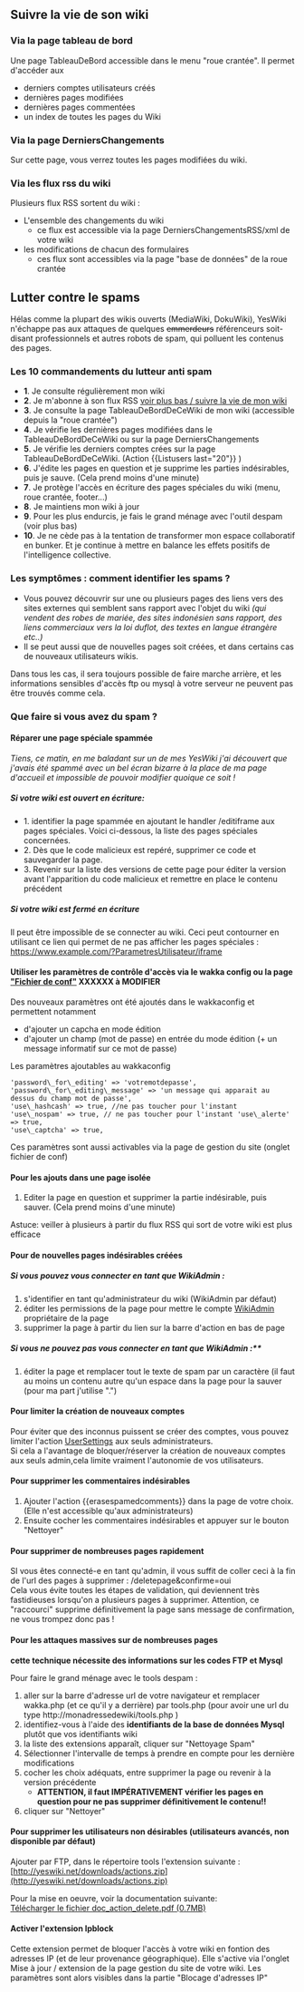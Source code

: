 ## Suivre la vie de son wiki 

### Via la page tableau de bord

Une page TableauDeBord accessible dans le menu "roue crantée". Il permet d'accéder aux  

*   derniers comptes utilisateurs créés
*   dernières pages modifiées
*   dernières pages commentées
*   un index de toutes les pages du Wiki

### Via la page DerniersChangements
Sur cette page, vous verrez toutes les pages modifiées du wiki.

### Via les flux rss du wiki
Plusieurs flux RSS sortent du wiki : 
 - L'ensemble des changements du wiki
     - ce flux est accessible via la page DerniersChangementsRSS/xml de votre wiki
 - les modifications de chacun des formulaires
      - ces flux sont accessibles via la page "base de données" de la roue crantée  

## Lutter contre le spams 

Hélas comme la plupart des wikis ouverts (MediaWiki, DokuWiki), YesWiki n'échappe pas aux attaques de quelques ~~emmerdeurs~~ référenceurs soit-disant professionnels et autres robots de spam, qui polluent les contenus des pages.  
  

### Les 10 commandements du lutteur anti spam

* **1**. Je consulte régulièrement mon wiki  
* **2**. Je m'abonne à son flux RSS [voir plus bas / suivre la vie de mon wiki](#Suivre-la-vie-de-son-wiki)  
* **3**. Je consulte la page TableauDeBordDeCeWiki de mon wiki (accessible depuis la "roue crantée")  
* **4**. Je vérifie les dernières pages modifiées dans le TableauDeBordDeCeWiki ou sur la page DerniersChangements  
* **5**. Je vérifie les derniers comptes crées sur la page TableauDeBordDeCeWiki. (Action {{Listusers last="20"}} )  
* **6**. J'édite les pages en question et je supprime les parties indésirables, puis je sauve. (Cela prend moins d'une minute)  
* **7**. Je protège l'accès en écriture des pages spéciales du wiki (menu, roue crantée, footer...)  
* **8**. Je maintiens mon wiki à jour  
* **9**. Pour les plus endurcis, je fais le grand ménage avec l'outil despam (voir plus bas)  
* **10**. Je ne cède pas à la tentation de transformer mon espace collaboratif en bunker. Et je continue à mettre en balance les effets positifs de l'intelligence collective.  

  

### Les symptômes : comment identifier les spams ?

*   Vous pouvez découvrir sur une ou plusieurs pages des liens vers des sites externes qui semblent sans rapport avec l'objet du wiki _(qui vendent des robes de mariée, des sites indonésien sans rapport, des liens commerciaux vers la loi duflot, des textes en langue étrangère etc..)_
*   Il se peut aussi que de nouvelles pages soit créées, et dans certains cas de nouveaux utilisateurs wikis.

Dans tous les cas, il sera toujours possible de faire marche arrière, et les informations sensibles d'accès ftp ou mysql à votre serveur ne peuvent pas être trouvés comme cela.  


### Que faire si vous avez du spam ?

#### Réparer une page spéciale spammée

_Tiens, ce matin, en me baladant sur un de mes YesWiki j'ai découvert que j'avais été spammé avec un bel écran bizarre à la place de ma page d'accueil et impossible de pouvoir modifier quoique ce soit !_  
  
##### Si votre wiki est ouvert en écriture: 

*   1\. identifier la page spammée en ajoutant le handler /editiframe
    aux pages spéciales. Voici ci-dessous, la liste des pages spéciales concernées.
*   2\. Dès que le code malicieux est repéré, supprimer ce code et sauvegarder la page.
*   3\. Revenir sur la liste des versions de cette page pour éditer la version avant l'apparition du code malicieux et remettre en place le contenu précédent

##### Si votre wiki est fermé en écriture

Il peut être impossible de se connecter au wiki. Ceci peut contourner en utilisant ce lien qui permet de ne pas afficher les pages spéciales : https://www.example.com/?ParametresUtilisateur/iframe  

#### Utiliser les paramètres de contrôle d'accès via le wakka config ou la page ["Fichier de conf"](https://yeswiki.net/?GererConfig) XXXXXX à MODIFIER

Des nouveaux paramètres ont été ajoutés dans le wakkaconfig et permettent notamment  

*   d'ajouter un capcha en mode édition
*   d'ajouter un champ (mot de passe) en entrée du mode édition (+ un message informatif sur ce mot de passe)

Les paramètres ajoutables au wakkaconfig        

    'password\_for\_editing' => 'votremotdepasse',
    'password\_for\_editing\_message' => 'un message qui apparait au dessus du champ mot de passe',
    'use\_hashcash' => true, //ne pas toucher pour l'instant            
    'use\_nospam' => true, // ne pas toucher pour l'instant 'use\_alerte' => true,
    'use\_captcha' => true,

Ces paramètres sont aussi activables via la page de gestion du site (onglet fichier de conf)

#### Pour les ajouts dans une page isolée 

1.  Editer la page en question et supprimer la partie indésirable, puis sauver. (Cela prend moins d'une minute)

Astuce: veiller à plusieurs à partir du flux RSS qui sort de votre wiki est plus efficace  

#### Pour de nouvelles pages indésirables créées

##### Si vous pouvez vous connecter en tant que WikiAdmin :  

1.  s'identifier en tant qu'administrateur du wiki (WikiAdmin par défaut)
2.  éditer les permissions de la page pour mettre le compte [WikiAdmin](https://yeswiki.net/?WikiAdmin) propriétaire de la page
3.  supprimer la page à partir du lien sur la barre d'action en bas de page

##### Si vous ne pouvez pas vous connecter en tant que WikiAdmin :**  

1.  éditer la page et remplacer tout le texte de spam par un caractère (il faut au moins un contenu autre qu'un espace dans la page pour la sauver (pour ma part j'utilise ".")


#### Pour limiter la création de nouveaux comptes

Pour éviter que des inconnus puissent se créer des comptes, vous pouvez limiter l'action [UserSettings](https://yeswiki.net/?UserSettings) aux seuls administrateurs.  
Si cela a l'avantage de bloquer/réserver la création de nouveaux comptes aux seuls admin,cela limite vraiment l'autonomie de vos utilisateurs.  

#### Pour supprimer les commentaires indésirables

1.  Ajouter l'action {{erasespamedcomments}} dans la page de votre choix. (Elle n'est accessible qu'aux administrateurs)
2.  Ensuite cocher les commentaires indésirables et appuyer sur le bouton "Nettoyer"

  

#### Pour supprimer de nombreuses pages rapidement

SI vous êtes connecté-e en tant qu'admin, il vous suffit de coller ceci à la fin de l'url des pages à supprimer : /deletepage&confirme=oui  
Cela vous évite toutes les étapes de validation, qui deviennent très fastidieuses lorsqu'on a plusieurs pages à supprimer. Attention, ce "raccourci" supprime définitivement la page sans message de confirmation, ne vous trompez donc pas !  
  

#### Pour les attaques massives sur de nombreuses pages

**cette technique nécessite des informations sur les codes FTP et Mysql**  
  
Pour faire le grand ménage avec le tools despam :  

1.  aller sur la barre d'adresse url de votre navigateur et remplacer wakka.php (et ce qu'il y a derrière) par tools.php (pour avoir une url du type http://monadressedewiki/tools.php )
2.  identifiez-vous à l'aide des **identifiants de la base de données Mysql** plutôt que vos identifiants wiki
3.  la liste des extensions apparaît, cliquer sur "Nettoyage Spam"
4.  Sélectionner l'intervalle de temps à prendre en compte pour les dernière modifications
5.  cocher les choix adéquats, entre supprimer la page ou revenir à la version précédente
    *   **ATTENTION, il faut IMPÉRATIVEMENT vérifier les pages en question pour ne pas supprimer définitivement le contenu!!**
6.  cliquer sur "Nettoyer"

#### Pour supprimer les utilisateurs non désirables (utilisateurs avancés, non disponible par défaut)

Ajouter par FTP, dans le répertoire tools l'extension suivante : [http://yeswiki.net/downloads/actions.zip](http://yeswiki.net/downloads/actions.zip)  
  
Pour la mise en oeuvre, voir la documentation suivante:  
[Télécharger le fichier doc\_action\_delete.pdf (0.7MB)](https://yeswiki.net/?LutterContreLeSpam/download&file=doc_action_delete.pdf)[](https://yeswiki.net/?LutterContreLeSpam/upload&file=doc_action_delete.pdf "Mise à jour")  

#### Activer l'extension Ipblock
Cette extension permet de bloquer l'accès à votre wiki en fontion des adresses IP (et de leur provenance géographique). 
Elle s'active via l'onglet Mise à jour / extension de la page gestion du site de votre wiki.
Les paramètres sont alors visibles dans la partie "Blocage d'adresses IP"
